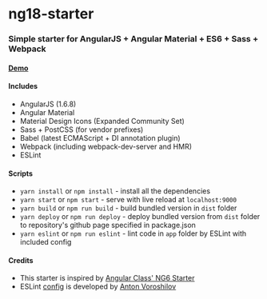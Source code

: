 # ng18-starter
### Simple starter for AngularJS + Angular Material + ES6 + Sass + Webpack
#### [Demo](https://loenko.github.io/ng18-starter)

#### Includes
* AngularJS (1.6.8)
* Angular Material
* Material Design Icons (Expanded Community Set)
* Sass + PostCSS (for vendor prefixes)
* Babel (latest ECMAScript + DI annotation plugin)
* Webpack (including webpack-dev-server and HMR)
* ESLint

#### Scripts
* `yarn install` or `npm install` - install all the dependencies 
* `yarn start` or `npm start` - serve with live reload at `localhost:9000`
* `yarn build` or `npm run build` - build bundled version in `dist` folder
* `yarn deploy` or `npm run deploy` - deploy bundled version from `dist` folder to repository's github page specified in package.json
* `yarn eslint` or `npm run eslint` - lint code in `app` folder by ESLint with included config

#### Credits
* This starter is inspired by [Angular Class' NG6 Starter](https://github.com/gdi2290/NG6-starter)
* ESLint [config](https://github.com/vorant/eslint-codestyle) is developed by [Anton Voroshilov](https://github.com/vorant)
